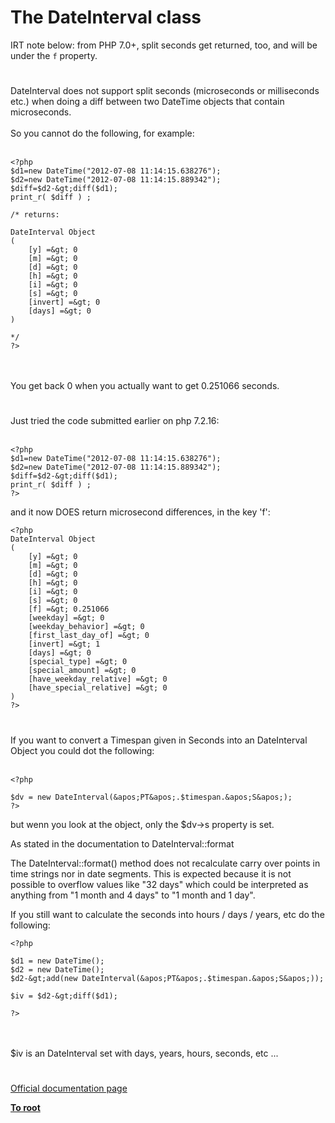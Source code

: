# The DateInterval class



IRT note below: from PHP 7.0+, split seconds get returned, too, and will be under the `f` property.  

#

DateInterval does not support split seconds (microseconds or milliseconds etc.) when doing a diff between two DateTime objects that contain microseconds.<br><br>So you cannot do the following, for example:<br><br>

```
<?php
$d1=new DateTime("2012-07-08 11:14:15.638276");
$d2=new DateTime("2012-07-08 11:14:15.889342");
$diff=$d2-&gt;diff($d1);
print_r( $diff ) ;

/* returns:

DateInterval Object
(
    [y] =&gt; 0
    [m] =&gt; 0
    [d] =&gt; 0
    [h] =&gt; 0
    [i] =&gt; 0
    [s] =&gt; 0
    [invert] =&gt; 0
    [days] =&gt; 0
)

*/
?>
```
<br><br>You get back 0 when you actually want to get 0.251066 seconds.  

#

Just tried the code submitted earlier on php 7.2.16:<br><br>

```
<?php
$d1=new DateTime("2012-07-08 11:14:15.638276");
$d2=new DateTime("2012-07-08 11:14:15.889342");
$diff=$d2-&gt;diff($d1);
print_r( $diff ) ;
?>
```


and it now DOES return microsecond differences, in the key &apos;f&apos;:



```
<?php
DateInterval Object
(
    [y] =&gt; 0
    [m] =&gt; 0
    [d] =&gt; 0
    [h] =&gt; 0
    [i] =&gt; 0
    [s] =&gt; 0
    [f] =&gt; 0.251066
    [weekday] =&gt; 0
    [weekday_behavior] =&gt; 0
    [first_last_day_of] =&gt; 0
    [invert] =&gt; 1
    [days] =&gt; 0
    [special_type] =&gt; 0
    [special_amount] =&gt; 0
    [have_weekday_relative] =&gt; 0
    [have_special_relative] =&gt; 0
)
?>
```
  

#

If you want to convert a Timespan given in Seconds into an DateInterval Object you could dot the following:<br><br>

```
<?php

$dv = new DateInterval(&apos;PT&apos;.$timespan.&apos;S&apos;);
?>
```


but wenn you look at the object, only the $dv-&gt;s property is set. 

As stated in the documentation to DateInterval::format

The DateInterval::format() method does not recalculate carry over points in time strings nor in date segments. This is expected because it is not possible to overflow values like "32 days" which could be interpreted as anything from "1 month and 4 days" to "1 month and 1 day". 

If you still want to calculate the seconds into hours / days / years, etc do the following:



```
<?php

$d1 = new DateTime();
$d2 = new DateTime();
$d2-&gt;add(new DateInterval(&apos;PT&apos;.$timespan.&apos;S&apos;));
      
$iv = $d2-&gt;diff($d1);

?>
```
<br><br>$iv is an DateInterval set with days, years, hours, seconds, etc ...  

#

[Official documentation page](https://www.php.net/manual/en/class.dateinterval.php)

**[To root](/README.md)**